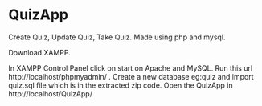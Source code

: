 # QuizApp
Create Quiz, Update Quiz, Take Quiz. Made using php and mysql.

Download XAMPP. 

In XAMPP Control Panel click on start on Apache and MySQL.
Run this url http://localhost/phpmyadmin/ .
Create a new database eg:quiz and import quiz.sql file which is in the extracted zip code.
Open the QuizApp in http://localhost/QuizApp/

